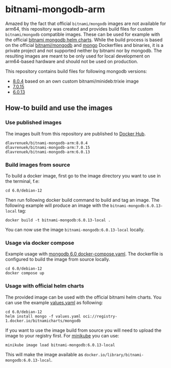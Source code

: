 # bitnami-mongodb-arm

Amazed by the fact that official `bitnami/mongodb` images are not available for arm64, this repository was created and
provides build files for custom `bitnami/mongodb` compatible images. These can be used for example with the official
[bitnami mongodb helm charts](https://github.com/bitnami/charts/tree/main/bitnami/mongodb). While the build process is
based on the official [bitnami/mongodb](https://github.com/bitnami/containers/tree/main/bitnami/mongodb/) and
[mongo](https://github.com/docker-library/mongo/) Dockerfiles and binaries, it is a private project and not supported
neither by bitnami nor by mongodb. The resulting images are meant to be only used for local development on arm64-based
hardware and should not be used on production.

This repository contains build files for following mongodb versions:
- [8.0.4](8.0) based on an own custom bitnami/minideb:trixie image
- [7.0.15](7.0)
- [6.0.13](6.0)

## How-to build and use the images

### Use published images

The images built from this repository are published to [Docker Hub](https://hub.docker.com/r/dlavrenuek/bitnami-mongodb-arm).

```
dlavrenuek/bitnami-mongodb-arm:8.0.4
dlavrenuek/bitnami-mongodb-arm:7.0.15
dlavrenuek/bitnami-mongodb-arm:6.0.13
```

### Build images from source

To build a docker image, first  go to the image directory you want to use in the terminal, f.e:

```shell
cd 6.0/debian-12
```

Then run following docker build command to build and tag an image. The following example will produce an image with the
`bitnami-mongodb:6.0.13-local` tag:

```shell
docker build -t bitnami-mongodb:6.0.13-local .
```

You can now use the image `bitnami-mongodb:6.0.13-local` locally.

### Usage via docker compose

Example usage with [mongodb 6.0 docker-compose.yaml](6.0/debian-12/docker-compose.yml). The dockerfile is configured
to build the image from source locally.

```shell
cd 6.0/debian-12
docker compose up
```

### Usage with official helm charts

The provided image can be used with the official bitnami helm charts. You can use the example [values.yaml](6.0/debian-12/values.yaml)
as following:

```shell
cd 6.0/debian-12
helm install mongo -f values.yaml oci://registry-1.docker.io/bitnamicharts/mongodb
```

If you want to use the image build from source you will need to upload the image to your registry first. For [minikube](https://minikube.sigs.k8s.io/docs/)
you can use:

```shell
minikube image load bitnami-mongodb:6.0.13-local
```

This will make the image available as `docker.io/library/bitnami-mongodb:6.0.13-local`.
